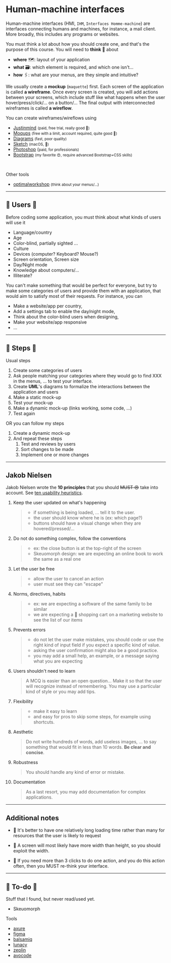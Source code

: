 # Human-machine interfaces

<div class="row row-cols-lg-2"><div>

Human-machine interfaces (HMI, `IHM`, `Interfaces Homme-machine`) are interfaces connecting humans and machines, for instance, a mail client. More broadly, this includes any programs or websites. 

You must think a lot about how you should create one, and that's the purpose of this course. You will need to **think 🤔** about

* **where** 🗺️: layout of your application
* **what** 🗃️: which element is required, and which one isn't...
* **how** 🖇️: what are your menus, are they simple and intuitive?

We usually create a **mockup** (`maquette`) first. Each screen of the application is called **a wireframe**. Once every screen is created, you will add actions between your screens, which include stuff like what happens when the user hover/press/click/... on a button/... The final output with interconnected wireframes is called **a wireflow**.
</div><div>

You can create wireframes/wireflows using

* [Justinmind](https://www.justinmind.com/) <small>(paid, free trial, really good 🚀)</small>
* [Moqups](https://moqups.com/) <small>(free with a limit, account required, quite good 📌)</small>
* [Diagrams](https://app.diagrams.net/) <small>(fast, poor quality)</small>
* [Sketch](https://www.sketch.com/) <small>(macOS, 👻)</small>
* [Photoshop](https://www.adobe.com/products/photoshop.html) (<small>paid, for professionals)</small>
* [Bootstrap](https://getbootstrap.com/) <small>(my favorite 😍, require advanced Bootstrap+CSS skills)</small>

<br>

Other tools

* [optimalworkshop](https://www.optimalworkshop.com/) <small>(think about your menus/...)</small>
</div></div>

<hr class="sr">

## 👲 Users 👲

<div class="row row-cols-lg-2"><div>

Before coding some application, you must think about what kinds of users will use it

* Language/country
* Age
* Color-blind, partially sighted ...
* Culture
* Devices (computer? Keyboard? Mouse?)
* Screen orientation, Screen size
* Day/Night mode
* Knowledge about computers/...
* Illiterate?
</div><div>

You can't make something that would be perfect for everyone, but try to make some categories of users and provide them with an application, that would aim to satisfy most of their requests. For instance, you can

* Make a website/app per country,
* Add a settings tab to enable the day/night mode,
* Think about the color-blind users when designing,
* Make your website/app responsive
* ...
</div></div>

<hr class="sl">

## 📄 Steps 📄

<div class="row row-cols-lg-2"><div>

Usual steps

1. Create some categories of users
2. Ask people matching your categories where they would go to find XXX in the menus, ... to test your interface.
3. Create **UML**'s diagrams to formalize the interactions between the application and users
4. Make a static mock-up
5. Test your mock-up
6. Make a dynamic mock-up (links working, some code, ...)
7. Test again
</div><div>

OR you can follow my steps

1. Create a dynamic mock-up
2. And repeat these steps
   1. Test and reviews by users
   2. Sort changes to be made
   3. Implement one or more changes
</div></div>

<hr class="sr">

## Jakob Nielsen

Jakob Nielsen wrote the **10 principles** that you should <s>MUST 😠</s> take into account. See [ten usability heuristics](https://www.nngroup.com/articles/ten-usability-heuristics/).

<div class="row row-cols-lg-2"><div>

1. Keep the user updated on what's happening

   > * if something is being loaded, ... tell it to the user.
   > * the user should know where he is (ex: which page?)
   > * buttons should have a visual change when they are hovered/pressed/...

2. Do not do something complex, follow the conventions

   > * ex: the close button is at the top-right of the screen
   > * Skeuomorph design: we are expecting an online book to work the same as a real one

3. Let the user be free

   > * allow the user to cancel an action
   > * user must see they can "escape"

4. Norms, directives, habits

   > * ex: we are expecting a software of the same family to be similar
   > * we are expecting a 🛒 shopping cart on a marketing website to see the list of our items

5. Prevents errors

   > * do not let the user make mistakes, you should code or use the right kind of input field if you expect a specific kind of value.
   > * asking the user confirmation might also be a good practice.
   > * you may add a small help, an example, or a message saying what you are expecting
</div><div>

6. Users shouldn't need to learn

   > A MCQ is easier than an open question... Make it so that the user will recognize instead of remembering. You may use a particular kind of style or you may add tips.

7. Flexibility

   > * make it easy to learn
   > * and easy for pros to skip some steps, for example using shortcuts.

8. Aesthetic

   > Do not write hundreds of words, add useless images, ... to say something that would fit in less than 10 words. **Be clear and concise**.

9. Robustness

   > You should handle any kind of error or mistake.

10. Documentation

    > As a last resort, you may add documentation for complex applications.
</div></div>

<hr class="sl">

## Additional notes

<div class="row row-cols-lg-2"><div class="mt-3">

* 🤔️ It's better to have one relatively long loading time rather than many for resources that the user is likely to request
</div><div class="mt-3">

* 🦣 A screen will most likely have more width than height, so you should exploit the width.

* 🧼 If you need more than 3 clicks to do one action, and you do this action often, then you MUST re-think your interface.
</div></div>

<hr class="sep-both">

## 👻 To-do 👻

Stuff that I found, but never read/used yet.

<div class="row row-cols-lg-2"><div>

* Skeuomorph
</div><div>

Tools

* [axure](https://www.axure.com/)
* [figma](https://www.figma.com/)
* [balsamiq](https://balsamiq.com/)
* [lunacy](https://icons8.com/lunacy)
* [zeplin](https://zeplin.io/)
* [avocode](https://avocode.com/)

</div></div>